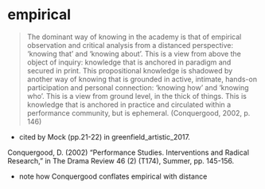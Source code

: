 # empirical 

>The dominant way of knowing in the academy is that of empirical observation and critical analysis from a distanced perspective: ‘knowing that’ and ‘knowing about’. This is a view from above the object of inquiry: knowledge that is anchored in paradigm and secured in print. This propositional knowledge is shadowed by another way of knowing that is grounded in active, intimate, hands-on participation and personal connection: ‘knowing how’ and ‘knowing who’. This is a view from ground level, in the thick of things. This is knowledge that is anchored in practice and circulated within a performance community, but is ephemeral. (Conquergood, 2002, p. 146)

- cited by Mock (pp.21-22) in greenfield_artistic_2017. 

Conquergood, D. (2002) “Performance Studies. Interventions and Radical Research,” in The Drama Review 46 (2) (T174), Summer, pp. 145-156.

- note how Conquergood conflates empirical with distance